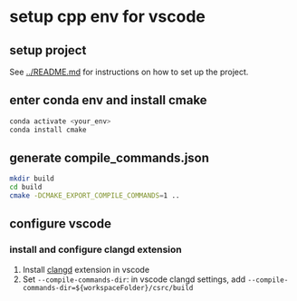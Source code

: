 # setup cpp env for vscode

## setup project

See [../README.md](../README.md) for instructions on how to set up the project.

## enter conda env and install cmake

```bash
conda activate <your_env>
conda install cmake
```

## generate compile_commands.json

```bash
mkdir build
cd build
cmake -DCMAKE_EXPORT_COMPILE_COMMANDS=1 ..
```

## configure vscode

### install and configure clangd extension

1. Install [clangd](https://marketplace.visualstudio.com/items?itemName=llvm-vs-code-extensions.vscode-clangd) extension in vscode
2. Set `--compile-commands-dir`: in vscode clangd settings, add `--compile-commands-dir=${workspaceFolder}/csrc/build`
